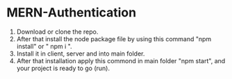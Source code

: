 # MERN-Authentication
1. Download or clone the repo.
2. After that install the node package file by using this command "npm install" or " npm i ".
3. Install it in client, server and into main folder.
4. After that installation apply this commond in main folder "npm start", and your project is ready to go (run).
